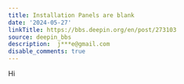 ```yaml
---
title: Installation Panels are blank
date: '2024-05-27'
linkTitle: https://bbs.deepin.org/en/post/273103
source: deepin_bbs
description:  j***e@gmail.com 
disable_comments: true
---
```

Hi
